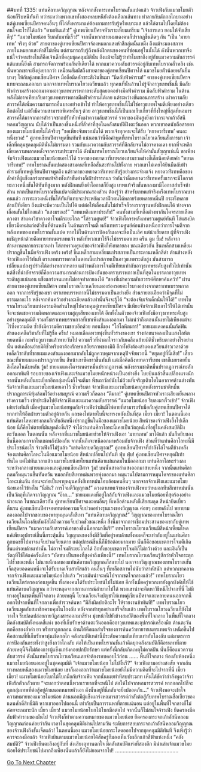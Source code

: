 ##บทที่ 1335: แท่นศิลาบดวิญญาณ
หลังจากสังหารเทพโบราณขั้นแปดแล้ว จ้าวเฟิงกับแมวขโมยตัวน้อยก็รีบหนีทันที
ทว่าระหว่างพวกเขาทั้งสองหลบหนียังต้องเลือกเส้นทาง ทำลายกับดักกลไกบางอย่าง
แต่คู่เทพเซียนปีศาจคนอื่นๆ ที่ไล่สังหารมาแค่ต้องตามการรับรู้หรือเบาะแส แล้วไล่ตามไปโดยไม่ต้องสนใจอะไรก็ได้แล้ว
“ตามทันแล้ว!”
คู่เทพเซียนปีศาจหัวเราะเหี้ยมเกรียม
“เจ้าสารเลว ยอมให้จับเสียดีๆ!”
“แมวขโมยน้อย รีบกลับมานี่เร็ว!”
จากนั้นพวกชายผมแดงคนก็ปรากฏขึ้นติดๆ กัน
“เป็น ‘มายาเทพ’ จริงๆ ด้วย”
สายตาของคู่เทพเซียนปีศาจจ้องหมอกแสงห้าสีกลุ่มนั้นเขม็ง
ถึงแม้จะมองสภาพภายในหมอกแสงห้าสีไม่เห็น แต่สามารถรับรู้ถึงพลังฝึกตนของคนที่ซ่อนอยู่ในนั้นได้
ดังนั้นพวกเขาจึงแน่ใจว่าคนข้างในก็คือเจ้าเด็กที่คลุมชุดคลุมมิตินั่น
ถึงแม้จะไม่รู้ว่าทำไมเขาถึงอยู่กับแมวความลับสวรรค์ แต่แบบนี้ยิ่งดี สามารถจัดการพร้อมกันทีเดียวได้
หากแมวความลับสวรรค์อยู่กับเทพโบราณลั่วหลิง เช่นนั้นพวกเขาจะยิ่งยุ่งยากกว่า
เหมือนสัมผัสถึงสายตาของคู่เทพเซียนปีศาจได้
แมวขโมยตัวน้อยพลันยิ้มบางๆ ให้กับคู่เทพเซียนปีศาจ มือถือมีดอักขระสีเงินขึ้นมา
“มีดลับฟ้าคำราม!”
ตาของคู่เทพเซียนปีศาจแทบจะถลนออกมา
นอกจากเทพโบราณโยวเฉวียนแล้ว ทุกคนที่นั่นล้วนไม่รู้จักอาวุธเทพชิ้นนี้
มีดลับฟ้าคำรามสร้างออกมาตามอาวุธเทพบรรพกาลระดับสุดยอดอย่างมีดฟ้าคำราม
มีดลับฟ้าคำราม ในด้านพลังไม่อาจเทียบกับอาวุธเทพบรรพกาลมีดฟ้าคำรามได้เลย แต่ระหว่างขั้นตอนการสร้าง เผ่าความลับสวรรค์ได้เพิ่มความสามารถอื่นบางอย่างเข้าไป ทำให้อาวุธเทพชิ้นนี้ไม่ใช่อาวุธเทพโจมตีเพียงอย่างเดียวอีกต่อไป แต่ยังมีความสามารถพิเศษอื่นๆ ด้วย
อาวุธเทพชิ้นนี้ก็เป็นผลเก็บเกี่ยวที่ยิ่งใหญ่ที่สุดที่หอมารสวรรค์ได้มาจากการสำรวจซากปรักหักพังเผ่าความลับสวรรค์ ราคาของมันสูงยิ่งกว่ากระจกเก้าอัสนีหลอมวิญญาณ นับได้ว่าเป็นของชิ้นหนึ่งที่ล้ำค่าที่สุดในคลังสมบัติฝั่งตะวันออก
พวกเขาอดนับถือสายตาของแมวขโมยน้อยไม่ได้จริงๆ
“ขอเพียงจับพวกมันได้ พวกเจ้าทุกคนจะได้รับ ‘หยาดวารีเทพ’ คนละหนึ่งขวด! ”
คู่เทพเซียนปีศาจพูดขึ้นทันที
แน่นอนว่านี่คือคำพูดที่เทพโบราณโยวเฉวียนสั่งการมา
เจ้าเด็กที่คลุมชุดคลุมมิตินั่นไม่ธรรมดา รวมกับแมวความลับสวรรค์ที่ลึกลับจนไม่อาจคาดเดา ยากที่จะหลีกเลี่ยงความพลาดพลั้งจากความประมาทได้
ดังนั้นเทพโบราณโยวเฉวียนจึงให้คำมั่นสัญญาเช่นนี้
ขอเพียงจับจ้าวเฟิงและแมวขโมยน้อยเอาไว้ได้ ราคาของหยาดวารีเทพสองสามขวดช่างก็เล็กน้อยด้อยค่า
“หยาดวารีเทพ!”
เทพโบราณขั้นแปดสองสามคนที่เหลือสั่นสะท้านไปทั้งกาย
พวกเขาไม่เคยได้ยินมีดลับฟ้าคำรามที่เทพคู่เซียนปีศาจพูดถึง แต่ราคาของหยาดวารีเทพกลับรู้อย่างกระจ่างแจ้ง
หยาดวารีเทพคือของล้ำค่าที่ผู้แข็งแกร่งเทพแท้จริงทั้งเก้าขั้นต่างก็เฝ้าปรารถนา
ว่ากันว่าดื่มหยาดวารีเทพครั้งแรกจะมีโอกาสทะลวงหนึ่งขั้นได้ทันทีสูงมาก
พลังฝึกตนยิ่งต่ำโอกาสก็ยิ่งสูง เทพแท้จริงขั้นหกลงมามีโอกาสสำเร็จห้าส่วน หากเป็นเทพโบราณขั้นแปดจะมีประมาณสองส่วน
ต้องรู้ว่า สำหรับเทพแท้จริงหรือเทพโบราณบางคนแล้ว การทะลวงหนึ่งขั้นได้ทันทีแทบจะประหยัดเวลาฝึกตนได้หลายร้อยหลายหมื่นปี กระทั่งหลายล้านปีทีเดียว
ถึงแม้จะมีความเป็นไปได้ แต่ต่อให้เลื่อนขั้นไม่สำเร็จก็วางรากฐานพลังฝึกตนได้ ห่างจากเลื่อนขั้นไม่ไกลแล้ว
“แสงมรณะ!”
“เทพเพลิงมหาประลัย!”
คนทั้งสามที่เหลือต่างพากันโคจรสายเลือดดวงตา สำแดงวิชาดวงตาโจมตีระยะไกล
“โล่รวมศูนย์!”
จ้าวเฟิงโคจรพลังเทพรวมศูนย์ทันที โล่แสงบิดเบี้ยวมืดหม่นก่อตัวขึ้นที่ด้านหลัง
ในด้านการโจมตี พลังเทพรวมศูนย์ค่อนข้างเหนือกว่าการโจมตีจากพลังเทพของเทพโบราณขั้นแปด หากใช้ในด้านการป้องกันผลจะยิ่งเป็นเลิศ
แต่น่าเสียดาย ผู้ที่จ้าวเฟิงเผชิญหน้าด้วยคือทายาทเนตรเทพเจ้า พลังที่พวกเขาใช้จึงไม่ธรรมดาเลย
ครืน ตูม บึ้ม!
หลังจากต้านทานหลายกระบวนท่า โล่เทพรวมศูนย์ของจ้าวเฟิงก็พังทลายลง
ขณะเดียวกัน ชิ้นเหล็กสามเหลี่ยมปรากฏขึ้นในมือจ้าวเฟิง
เคร้ง เคร้ง!
ชิ้นเหล็กสามเหลี่ยมแปรสภาพเป็นกระดานเหล็กสีดำ ต้านข้างหลังจ้าวเฟิงเอาไว้ทันที
ตราเทพบรรพกาลในตอนนี้แปรสภาพเป็นอาวุธเทพระดับสูง มันสามารถเปลี่ยนแปลงรูปร่างได้อย่างหลากหลาย แต่ว่าพลังการโจมตีเทียบเท่ากับอาวุธเทพระดับสูงทั่วไปเท่านั้น
แต่สิ่งที่น่าอัศจรรย์ก็คือความสามารถด้านการป้องกันของตราบรรพกาลเป็นที่สุดในบรรดาอาวุธเทพระดับสูงแน่นอน แข็งแกร่งจนแทบไม่อาจทำลายลงได้
“ของที่เผ่าความลับสวรรค์ศึกษาค้นคว้า!”
ผ่านสายตาของคู่เทพเซียนปีศาจ เทพโบราณโยวเฉวียนมองร่องรอยอะไรบางอย่างจากตราเทพบรรพกาลออก
จากการรับรู้ของเขา ตราเทพบรรพกาลนี้ไม่ธรรมดาเป็นอย่างยิ่ง ส่วนรายละเอียดว่ามีจุดที่ไม่ธรรมดาอะไร หลังจากค้นคว้าอย่างละเอียดแล้วเท่านั้นจึงจะรู้ได้
“จะต้องจับเจ้าเด็กนั่นให้ได้!”
เทพโบราณโยวเฉวียนแบ่งความคิดส่วนใหญ่ไปควบคุมคู่เทพเซียนปีศาจ
มีเพียงจับจ้าวเฟิงเอาไว้ให้ได้เท่านั้นจึงจะชดเชยความผิดพลาดและความสูญเสียของเขาได้
อีกทั้งในตัวของจ้าวเฟิงยังมีอาวุธเทพระดับสูงอย่างชุดคลุมมิติ รวมทั้งตราเทพบรรพกาลที่เขาเพิ่งสำแดงออกมา
ไม่แน่ว่าถึงตอนนั้นเขาไม่เพียงแต่จะไร้ซึ่งความผิด ซ้ำยังมีความดีความชอบอีกด้วย
ตอนนี้เอง
“โล่โลหิตมาร!”
ชายผมแดงคนนั้นกัดฟันสำแดงเคล็ดวิชาลับที่ไม่รู้ชื่อ
ครืน!
หมอกเลือดพวยพุ่งขึ้นทั่วร่างของเขา ร่างย่อขนาดลงเป็นแสงโลหิตหยดหนึ่ง กะพริบวูบวาบแล้วหายวับไป
ความเร็วที่น่าตกใจราวกับเคลื่อนย้ายมิติชั่วพริบตาอย่างไรอย่างนั้น
แต่เคลื่อนย้ายมิติชั่วพริบตาต้องรักษาเสถียรภาพของมิติ อีกทั้งยังต้องสำแดงเสวียนอ้าวเวลาด้วย
เคล็ดวิชาลับที่ชายผมแดงสำแดงออกมากลับไม่ถูกควบคุมจากเหตุปัจจัยพวกนี้
“หยุดอยู่ที่นี่เสีย!”
เสี้ยวขณะที่ชายผมแดงปรากฏกายขึ้น สีหน้าเขาซีดขาวขึ้นทันที แต่เมื่อคิดถึงหยาดวารีเทพ เขาก็เผยรอยยิ้มลิงโลดในฉับพลัน
วู้ม!
ชายผมแดงโคจรเนตรหมื่นปรากฏการณ์ พลังธรรมชาติหมื่นปรากฏการณ์ทะลักออกมาทันที
รอบกายของเจ้าเฟิงและเจ้าแมวขโมยหนักหน่วงเป็นอย่างยิ่ง โบยบินแล้วสิ้นเปลืองแรงนัก
จากนั้นพลังเย็นยะเยือกอีกกลุ่มหนึ่งก็โจมตีมา
พืชเถาวัลย์นับไม่ถ้วนที่เจริญเติบโตในอากาศด้านล่างพันรัดจ้าวเฟิงและแมวขโมยน้อยเอาไว้
ชั่วพริบตา จ้าวเฟิงและแมวขโมยน้อยถูกพลังธรรมชาติหมื่นปรากฏการณ์หุ้มล้อมไว้อย่างสมบูรณ์ ความเร็วก็ลดลง
“ดีมาก!”
คู่เทพเซียนปีศาจหัวเราะเสียงเย็นพลางเร่งความเร็ว เข้าประชิดไปยังจ้าวเฟิงและแมวความลับสวรรค์
“แมวขโมยน้อย รีบลงมาเร็วเข้า!”
จ้าวเฟิงเอ่ยเร่งทันที
เมื่อครู่แมวขโมยน้อยพูดกับจ้าวเฟิงว่ามันมีไพ่ตายที่สามารถรับมือกับคู่เทพเซียนปีศาจได้
หากทำให้อีกฝ่ายรวมตัวอยู่ด้วยกัน ผลของไพ่ตายใบนี้จะทรงพลังเป็นที่สุด
เมี้ยว เมี้ยว!
ในตอนนี้เอง แท่นศิลาโลหะทรงกลมลึกลับอันหนึ่งปรากฏขึ้นในมือของแมวขโมยน้อย
สีหน้าของจ้าวเฟิงอึ้งไปเล็กน้อย นี่ก็คือไพ่ตายที่มันพูดถึงงั้นรึ?
จำได้ว่าแท่นศิลาโลหะนี้เคยเป็นวัตถุหนึ่งที่อยู่ในคลังสมบัติฝั่งตะวันออก
ในตอนนั้น หลังจากที่แมวขโมยน้อยช่วยให้จ้าวเฟิงเอา ‘มายาเทพ’ มาได้แล้ว มันก็หยิบของชิ้นนี้ออกมาจากในเขตพลังป้องกัน จากนั้นถึงจะหนีออกมาพร้อมกับจ้าวเฟิง
ส่วนที่ว่าแท่นศิลาโลหะนี้มีประโยชน์อะไร จ้าวเฟิงก็ไม่รู้แล้ว
“แท่นศิลาบดวิญญาณ!”
คู่เทพเซียนปีศาจที่กำลังไล่โจมตีข้างหลังจ้องแท่นศิลาโลหะในมือแมวขโมยน้อย สีหน้าเปลี่ยนไปทันที
ฟุ่บ ฟุ่บ!
คู่เทพเซียนปีศาจหยุดฝีเท้าทันใด
แต่ไม่ทันเวลาแล้ว แมวขโมยน้อยโยนแท่นศิลาแผ่นกลมในมือออกมา
แท่นศิลาโลหะร่วงลงระหว่างกลางชายผมแดงและคู่เทพเซียนปีศาจ
วู้ม!
บนนั้นสาดลำแสงออกมาสายหนึ่ง จากนั้นแท่นศิลากลมก็หมุนวนขึ้นทันควัน
หมอกทึบสีเทาหม่นพวยพุ่งออกมา หมุนวนไปตามการหมุนโคจรของแท่นศิลาโลหะเช่นกัน ก่อนจะก่อเป็นพายุหมุนคลั่งสีเทาหม่นโอบล้อมคนอื่นๆ นอกจากจ้าวเฟิงและแมวขโมยน้อยเอาไว้ข้างใน
“นี่มัน? การโจมตีวิญญาณ!”
ดวงตาเทพเจ้าของจ้าวเฟิงพบว่าหมอกทึบสีเทาหม่นนั่นเป็นวัตถุที่เกิดจากวิญญาณ
“อ๊าก…”
ชายผมแดงที่อยู่ใกล้กับจ้าวเฟิงและแมวขโมยน้อยที่สุดร้องอย่างน่าอนาถ
ในขณะเดียวกัน คู่เทพเซียนปีศาจและคนอื่นๆ ที่เหลือด้านหลังก็เสียสมดุล สีหน้าบิดเบี้ยวดิ้นรน
คู่เทพเซียนปีศาจอดทนต่อความเจ็บปวดอย่างรุนแรงของวิญญาณ ค่อยๆ ถอยหลังไป พยายามลองออกไปจากขอบของพายุหมุนคลั่งสีเทา
“แท่นศิลาบดวิญญาณ!”
วิญญาณของเทพโบราณโยวเฉวียนในโถงลับสัมผัสได้ถึงความเจ็บปวดชั่วขณะหนึ่ง
สิ่งนี้มาจากการเชื่อมประสานของเขากับคู่เทพเซียนปีศาจ
“แมวความลับสวรรค์เอาของชิ้นนี้ออกมางั้นรึ!”
เทพโบราณโยวเฉวียนมีสีหน้าเหี้ยมโหด
แค่เพียงอุปกรณ์ชิ้นนี้กระตุ้นขึ้น วิญญาณของสิ่งมีชีวิตที่อยู่รอบด้านทั้งหมดก็จะเท่ากับอยู่ในแท่นศิลา ถูกบดขยี้ไปมาจนเจ็บปวดเจียนตาย
แต่อุปกรณ์ชิ้นนี้ก็มีข้อด้อยมากมาย นั่นก็คือขอบเขตการโจมตีเกิดขึ้นแค่รอบด้านเท่านั้น ไม่อาจโจมตีระยะไกลได้ อีกทั้งขอบเขตการโจมตีก็ไม่กว้างด้วย
และมันก็เป็นวัตถุที่ใช้ได้แค่ครั้งเดียว
“บัดซบ เป็นของที่สูงค่าถึงเพียงนี้!”
เทพโบราณโยวเฉวียนรู้สึกว่าหัวใจกระตุกไปชั่วขณะหนึ่ง
ไม่นานนักผลของแท่นศิลาบดวิญญาณก็สลายไป นอกจากวิญญาณของเทพโบราณขั้นเจ็ดสุดยอดคนหนึ่งจะได้รับบาดเจ็บสาหัสแล้ว คนอื่นๆ ที่เหลือสภาพไม่นับว่าสาหัสนัก
แต่พวกเขาคลาดจากจ้าวเฟิงและแมวขโมยน้อยไปแล้ว
“พวกมันน่าจะหนีไปจากเขตใจกลางแล้ว!”
เทพโบราณโยวเฉวียนไตร่ตรองก่อนพูดขึ้น
ทั้งสองคนได้รับประโยชน์ไปไม่น้อย อีกทั้งเมื่อครู่พวกเขายังถูกบังคับให้ใช้แท่นศิลาบดวิญญาณ กว่าจะหลุดจากสถานการณ์ลำบากไปได้ พวกเขาน่าจะคิดหาวิธีหนีไปจากที่นี่ ไม่มีทางอยู่ในเขตพื้นที่ใจกลาง
ด้วยเหตุนี้ โยวเฉวียนจึงบัญชาให้เทพคู่เซียนปีศาจและหลายคนนอกจากนี้ออกไปจากพื้นที่ใจกลางเพื่อสำรวจค้นหา
“มีสิ่งผิดปกติอะไร ให้รายงานข้าทันที!”
เทพโบราณโยวเฉวียนพูดกับสมาชิกควบคุมในโถงลับ
หลังจากทำทุกอย่างเสร็จสิ้นแล้ว เทพโบราณโยวเฉวียนก็ยังไม่วางใจ รีบปลดปล่อยกายวัฏสงสารออกมาสี่ร่าง มุ่งหน้าไปยังข้างสมบัติของพื้นที่ใจกลาง
ในพื้นที่ใจกลางมีคลังสมบัติทั้งหมดสี่แห่ง
ของที่เก็บรักษาด้านตะวันออกคืออาวุธเทพและอุปกรณ์เครื่องมือ
ด้านตะวันตกคือของล้ำค่า ยา หรือยาลูกกลอน
ด้านใต้คือผลสำเร็จของการค้นคว้าทายาทเนตรเทพเจ้า
เหนือขึ้นไปคือสถานที่ที่เก็บรักษาหุ่นเชิดกลไก
คลังสมบัติเหล่านี้มีระดับความลับเทียบเท่ากับโถงลับ แต่มาตรการการป้องกันกระทั่งว่าสูงยิ่งกว่าโถงลับ
ต่อให้เป็นเทพโบราณขั้นเก้าคิดบุกคลังสมบัติก็คือรนหาที่ตาย ด้วยเหตุนี้จึงไม่ต้องการผู้แข็งแกร่งคอยปกปักรักษา
แต่ครั้งนี้กลับเกิดเหตุไม่คาดฝัน นั่นก็คือแมวความลับสวรรค์ ดังนั้นเทพโบราณโยวเฉวียนเลยจำต้องรอบคอบไว้ก่อน
……
พื้นที่ใจกลาง ห้องลับห้องหนึ่ง แมวขโมยน้อยแอบอยู่ในชุดคลุมมิติ
“เจ้าแมวขโมยน้อย ไม่ไปงั้นรึ?”
จ้าวเฟิงถามอย่างสงสัย
จากเส้นทางหลบหนีของแมวขโมยน้อย เขาก็มองออกว่าแมวขโมยน้อยยังไม่มีความคิดที่จะไปจากที่นี่
เมี้ยว เมี้ยว!
แมวขโมยน้อยโบกไม้โบกมือกับจ้าวเฟิง จากนั้นเผยท่าทีสบประมาท เห็นได้ชัดว่ากำลังพูดว่าจ้าวเฟิงรักตัวกลัวตาย
“จะบอกว่าตอนนี้พวกเรายากที่จะหนีไป ต่อให้ไปจากหอมารสวรรค์ หากออกไปก็จะถูกกลุ่มเทพที่ต่อสู้อยู่ด้านนอกหมายหัวเอา ดังนั้นอยู่ที่นี่กลับจะยิ่งปลอดภัย…”
จ้าวเฟิงพอจะเข้าใจความหมายของแมวขโมยน้อย
ด้านนอกมีผู้แข็งแกร่งหอมารสวรรค์กำลังต่อสู้กับเทพโบราณชื่อเซียวของแดนศักดิ์สิทธิ์มิติ หากเขาออกไปตอนนี้ เท่ากับเป็นการรนหาที่ตายแน่นอน
แต่อยู่ในพื้นที่ใจกลางก็ไม่ค่อยจะเหมาะนัก
เมี้ยว เมี้ยว!
แมวขโมยน้อยโบกไม้โบกมือต่อไป จากนั้นก็ไม่สนใจจ้าวเฟิง ยึดครองมีดลับฟ้าคำรามของมันไป
จ้าวเฟิงก็ทำตามความหมายของแมวขโมยน้อย ยึดครองกระจกเก้าอัสนีหลอมวิญญาณก่อนค่อยว่ากัน
เวลาในชุดคลุมมิติผ่านไปสามวัน
ระดับการสยบกระจกเก้าอัสนีหลอมวิญญาณของจ้าวเฟิงถึงขั้นเจ็ดแล้ว!
ในตอนนี้เอง แมวขโมยน้อยกระโดดออกไปจากชุดคลุมมิติทันที
จึงเพิ่งรู้ว่าควรจะลงมือแล้ว
จ้าวเฟิงบินตามแมวขโมยน้อยได้สักครู่ก็มองเห็นวังผลึกแก้วสีฟ้าแห่งหนึ่ง
“คลังสมบัติ?”
จ้าวเฟิงยืนตะลึงอยู่กับที่ ส่งเสียงอุทานตกใจ
มีคลังสมบัติแห่งที่สองอีก มิน่าเล่าเจ้าแมวขโมยน้อยได้ประโยชน์ไปมากถึงเพียงนั้นแล้วก็ยังไม่ยอมจากไป!
……………………………………


[Go To Next Chapter]( ./192.md)
